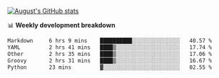 
[![August's GitHub stats](https://github-readme-stats.vercel.app/api?username=zou-weidong&show_icons=true&theme=radical)](https://github.com/zou-weidong)


📊 **Weekly development breakdown**
<!--START_SECTION:waka-->

```txt
Markdown     6 hrs 9 mins    ██████████░░░░░░░░░░░░░░░   40.57 %
YAML         2 hrs 41 mins   ████▒░░░░░░░░░░░░░░░░░░░░   17.74 %
Other        2 hrs 35 mins   ████▒░░░░░░░░░░░░░░░░░░░░   17.06 %
Groovy       2 hrs 31 mins   ████▒░░░░░░░░░░░░░░░░░░░░   16.67 %
Python       23 mins         ▓░░░░░░░░░░░░░░░░░░░░░░░░   02.55 %
```

<!--END_SECTION:waka-->
